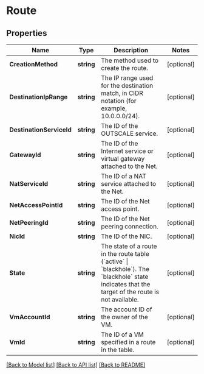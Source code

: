 # Route

## Properties

Name | Type | Description | Notes
------------ | ------------- | ------------- | -------------
**CreationMethod** | **string** | The method used to create the route. | [optional] 
**DestinationIpRange** | **string** | The IP range used for the destination match, in CIDR notation (for example, 10.0.0.0/24). | [optional] 
**DestinationServiceId** | **string** | The ID of the OUTSCALE service. | [optional] 
**GatewayId** | **string** | The ID of the Internet service or virtual gateway attached to the Net. | [optional] 
**NatServiceId** | **string** | The ID of a NAT service attached to the Net. | [optional] 
**NetAccessPointId** | **string** | The ID of the Net access point. | [optional] 
**NetPeeringId** | **string** | The ID of the Net peering connection. | [optional] 
**NicId** | **string** | The ID of the NIC. | [optional] 
**State** | **string** | The state of a route in the route table (&#x60;active&#x60; \\| &#x60;blackhole&#x60;). The &#x60;blackhole&#x60; state indicates that the target of the route is not available. | [optional] 
**VmAccountId** | **string** | The account ID of the owner of the VM. | [optional] 
**VmId** | **string** | The ID of a VM specified in a route in the table. | [optional] 

[[Back to Model list]](../README.md#documentation-for-models) [[Back to API list]](../README.md#documentation-for-api-endpoints) [[Back to README]](../README.md)



